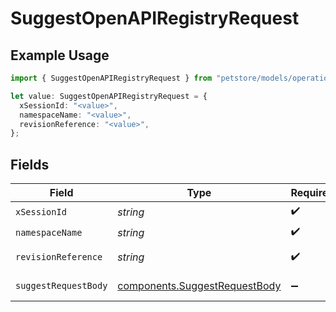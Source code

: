 # SuggestOpenAPIRegistryRequest

## Example Usage

```typescript
import { SuggestOpenAPIRegistryRequest } from "petstore/models/operations";

let value: SuggestOpenAPIRegistryRequest = {
  xSessionId: "<value>",
  namespaceName: "<value>",
  revisionReference: "<value>",
};
```

## Fields

| Field                                                                          | Type                                                                           | Required                                                                       | Description                                                                    |
| ------------------------------------------------------------------------------ | ------------------------------------------------------------------------------ | ------------------------------------------------------------------------------ | ------------------------------------------------------------------------------ |
| `xSessionId`                                                                   | *string*                                                                       | :heavy_check_mark:                                                             | N/A                                                                            |
| `namespaceName`                                                                | *string*                                                                       | :heavy_check_mark:                                                             | N/A                                                                            |
| `revisionReference`                                                            | *string*                                                                       | :heavy_check_mark:                                                             | Tag or digest                                                                  |
| `suggestRequestBody`                                                           | [components.SuggestRequestBody](../../models/components/suggestrequestbody.md) | :heavy_minus_sign:                                                             | Suggest options                                                                |